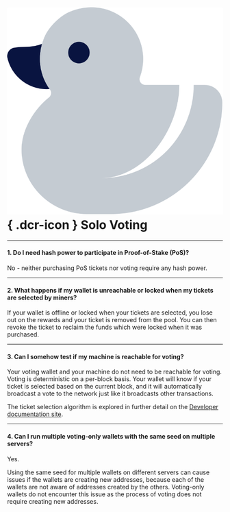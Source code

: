 # ![](../../img/dcr-icons/Solo.svg){ .dcr-icon } Solo Voting

---

#### 1. Do I need hash power to participate in Proof-of-Stake (PoS)?

No - neither purchasing PoS tickets nor voting require any hash power.

---

#### 2. What happens if my wallet is unreachable or locked when my tickets are selected by miners?

If your wallet is offline or locked when your tickets are selected, you lose out
on the rewards and your ticket is removed from the pool.
You can then revoke the ticket to reclaim the funds which were locked when it
was purchased.

---

#### 3. Can I somehow test if my machine is reachable for voting?

Your voting wallet and your machine do not need to be reachable for voting.
Voting is deterministic on a per-block basis.
Your wallet will know if your ticket is selected based on the current block, and
it will automatically broadcast a vote to the network just like it broadcasts
other transactions.

The ticket selection algorithm is explored in further detail on the
[Developer documentation site](https://devdocs.decred.org/developer-guides/ticket-selection).

---

#### 4. Can I run multiple voting-only wallets with the same seed on multiple servers?

Yes.

Using the same seed for multiple wallets on different servers can cause issues
if the wallets are creating new addresses, because each of the wallets are not
aware of addresses created by the others.
Voting-only wallets do not encounter this issue as the process of voting does
not require creating new addresses.
